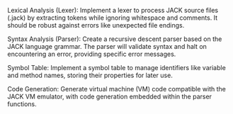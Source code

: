 Lexical Analysis (Lexer): Implement a lexer to process JACK source files (.jack) by extracting tokens while ignoring whitespace and comments. It should be robust against errors like unexpected file endings.

Syntax Analysis (Parser): Create a recursive descent parser based on the JACK language grammar. The parser will validate syntax and halt on encountering an error, providing specific error messages.

Symbol Table: Implement a symbol table to manage identifiers like variable and method names, storing their properties for later use.

Code Generation: Generate virtual machine (VM) code compatible with the JACK VM emulator, with code generation embedded within the parser functions.
